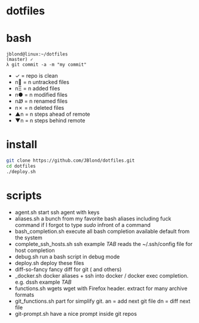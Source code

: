 # dotfiles

# bash
```
jblond@linux:~/dotfiles
(master) ✓
λ git commit -a -m "my commit" 
```

- ✓ = repo is clean
- n🙈  = n untracked files
- nΞ = n added files
- n● = n modified files
- nᏪ = n renamed files
- n✗ = n deleted files
- ▲n = n steps ahead of remote
- ▼n = n steps behind remote
 
# install

```bash
git clone https://github.com/JBlond/dotfiles.git
cd dotfiles
./deploy.sh
```

# scripts

- agent.sh start ssh agent with keys
- aliases.sh a bunch from my favorite bash aliases including fuck command if I forgot to type *sudo* infront of a command
- bash_completion.sh execute all bash completion available default from the system
- complete_ssh_hosts.sh ssh example *TAB* reads the ~/.ssh/config file for host completion
- debug.sh run a bash script in debug mode
- deploy.sh deploy these files
- diff-so-fancy fancy diff for git ( and others)
- _docker.sh docker aliases + ssh into docker / docker exec completion. e.g. dssh example *TAB*
- functions.sh wgets wget with Firefox header. extract for many archive formats
- git_functions.sh part for simplify git.  an = add next git file dn = diff next file
- git-prompt.sh have a nice prompt inside git repos
